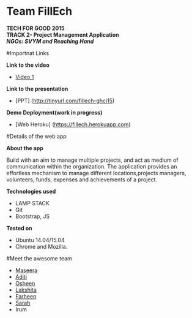 # Team FillEch

**TECH FOR GOOD 2015**  
**TRACK 2- Project Management Application**  
***NGOs: SVYM and Reaching Hand***  

#Importnat Links

**Link to the video**
- [Video 1](http://tinyurl.com/Fillech-video1)

**Link to the presentation**

- [PPT] (http://tinyurl.com/fillech-ghci15)

**Demo Deployment(work in progress)**

- [Web Heroku] (https://fillech.herokuapp.com)


#Details of the web app

**About the app**

Build with an aim to manage multiple projects, and act as medium of communication within the organization.
The application provides an effortless mechanism to manage different locations,projects managers, volunteers, funds, expenses and achievements of a project.

**Technologies used**
* LAMP STACK
* Git
* Bootstrap, JS

**Tested on**
* Ubuntu 14.04/15.04
* Chrome and Mozilla.

#Meet the awesome team
- [Maseera]( https://github.com/maseeraali)
- [Aditi](https://github.com/aditi5)
- [Osheen](https://github.com/Osheen27)
- [Lakshita](https://github.com/lakshita-bhatia)
- [Farheen](https://github.com/Farheen2302)
- [Sarah](https://github.com/sara-02)
- Irum

